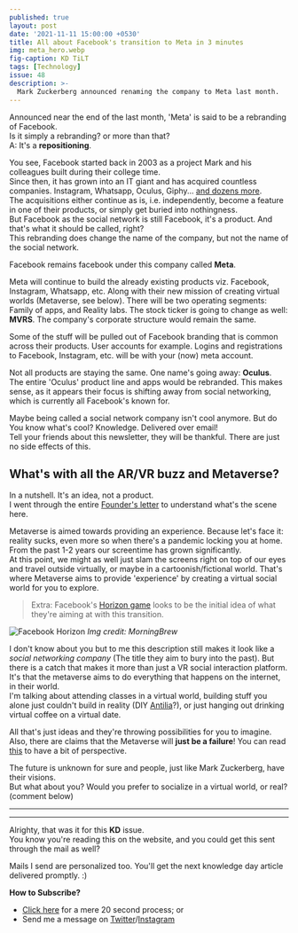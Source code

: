 ```yaml
---
published: true
layout: post
date: '2021-11-11 15:00:00 +0530'
title: All about Facebook's transition to Meta in 3 minutes
img: meta_hero.webp
fig-caption: KD TiLT
tags: [Technology]
issue: 48
description: >-
  Mark Zuckerberg announced renaming the company to Meta last month.
---
```


Announced near the end of the last month, 'Meta' is said to be a rebranding of Facebook.  
Is it simply a rebranding? or more than that?  
A: It's a **repositioning**.  

You see, Facebook started back in 2003 as a project Mark and his colleagues built during their college time.  
Since then, it has grown into an IT giant and has acquired countless companies. Instagram, Whatsapp, Oculus, Giphy... [and dozens more](https://cutt.ly/9TftNeS).  
The acquisitions either continue as is, i.e. independently, become a feature in one of their products, or simply get buried into nothingness.  
But Facebook as the social network is still Facebook, it's a product. And that's what it should be called, right?  
This rebranding does change the name of the company, but not the name of the social network.

Facebook remains facebook under this company called **Meta**.  

Meta will continue to build the already existing products viz. Facebook, Instagram, Whatsapp, etc. Along with their new mission of creating virtual worlds (Metaverse, see below). There will be two operating segments: Family of apps, and Reality labs. The stock ticker is going to change as well: **MVRS**. The company's corporate structure would remain the same.  

Some of the stuff will be pulled out of Facebook branding that is common across their products. User accounts for example. Logins and registrations to Facebook, Instagram, etc. will be with your (now) meta account.

Not all products are staying the same. One name's going away: **Oculus**.  
The entire 'Oculus' product line and apps would be rebranded. This makes sense, as it appears their focus is shifting away from social networking, which is currently all Facebook's known for.  

Maybe being called a social network company isn't cool anymore. But do You know what's cool? Knowledge. Delivered over email!  
Tell your friends about this newsletter, they will be thankful. There are just no side effects of this.

## What's with all the AR/VR buzz and Metaverse?
In a nutshell. It's an idea, not a product.  
I went through the entire [Founder's letter](https://cutt.ly/vTfyeaA) to understand what's the scene here. 

Metaverse is aimed towards providing an experience. Because let's face it: reality sucks, even more so when there's a pandemic locking you at home.   
From the past 1-2 years our screentime has grown significantly.  
At this point, we might as well just slam the screens right on top of our eyes and travel outside virtually, or maybe in a cartoonish/fictional world. That's where Metaverse aims to provide 'experience' by creating a virtual social world for you to explore.   

> Extra: Facebook's [Horizon game](https://cutt.ly/QTfyyHo) looks to be the initial idea of what they're aiming at with this transition.  

![Facebook Horizon]({{site.baseurl}}/assets/img/fb_horizon.gif)
_Img credit: MorningBrew_
  
I don't know about you but to me this description still makes it look like a _social networking company_ (The title they aim to bury into the past). But there is a catch that makes it more than just a VR social interaction platform. It's that the metaverse aims to do everything that happens on the internet, in their world.  
I'm talking about attending classes in a virtual world, building stuff you alone just couldn't build in reality (DIY [Antilia](https://cutt.ly/7Tfyi5Z)?), or just hanging out drinking virtual coffee on a virtual date.  

All that's just ideas and they're throwing possibilities for you to imagine. Also, there are claims that the Metaverse will **just be a failure**! You can read [this](https://cutt.ly/2TfyaLW) to have a bit of perspective.  

The future is unknown for sure and people, just like Mark Zuckerberg, have their visions.  
But what about you? Would you prefer to socialize in a virtual world, or real? (comment below)  

------
------

Alrighty, that was it for this **KD** issue.   
You know you're reading this on the website, and you could get this sent through the mail as well?  

Mails I send are personalized too. You'll get the next knowledge day article delivered promptly. :)  

**How to Subscribe?**  
- [Click here](https://knowledgeday.in/signup/?utm_source=kdweb_issue48&utm_medium=blog_conclusion&utm_campaign=issue48) for a mere 20 second process; or  
- Send me a message on [Twitter](https://twitter.com/knowledgedaynl?utm_source=kdweb_issue48&utm_medium=blog_conclusion&utm_campaign=issue48)/[Instagram](http://instagram.com/knowledgedaynl?utm_source=kdweb_issue48&utm_medium=blog_conclusion&utm_campaign=issue48)  
